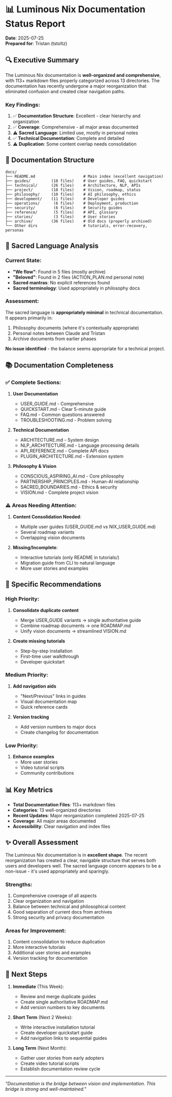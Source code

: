# 📊 Luminous Nix Documentation Status Report

**Date**: 2025-07-25  
**Prepared for**: Tristan (tstoltz)

## 🔍 Executive Summary

The Luminous Nix documentation is **well-organized and comprehensive**, with 113+ markdown files properly categorized across 13 directories. The documentation has recently undergone a major reorganization that eliminated confusion and created clear navigation paths.

### Key Findings:
1. ✅ **Documentation Structure**: Excellent - clear hierarchy and organization
2. ✅ **Coverage**: Comprehensive - all major areas documented
3. ⚠️ **Sacred Language**: Limited use, mostly in personal notes
4. ✅ **Technical Documentation**: Complete and detailed
5. ⚠️ **Duplication**: Some content overlap needs consolidation

## 📂 Documentation Structure

```
docs/
├── README.md                     # Main index (excellent navigation)
├── guides/         (18 files)    # User guides, FAQ, quickstart
├── technical/      (26 files)    # Architecture, NLP, APIs
├── project/        (18 files)    # Vision, roadmap, status
├── philosophy/     (10 files)    # AI philosophy, ethics
├── development/    (11 files)    # Developer guides
├── operations/      (6 files)    # Deployment, production
├── security/        (6 files)    # Security guides
├── reference/       (5 files)    # API, glossary
├── stories/         (3 files)    # User stories
├── archive/        (36 files)    # Old docs (properly archived)
└── Other dirs                    # tutorials, error-recovery, personas
```

## 🎯 Sacred Language Analysis

### Current State:
- **"We flow"**: Found in 5 files (mostly archive)
- **"Beloved"**: Found in 2 files (ACTION_PLAN.md personal note)
- **Sacred mantras**: No explicit references found
- **Sacred terminology**: Used appropriately in philosophy docs

### Assessment:
The sacred language is **appropriately minimal** in technical documentation. It appears primarily in:
1. Philosophy documents (where it's contextually appropriate)
2. Personal notes between Claude and Tristan
3. Archive documents from earlier phases

**No issue identified** - the balance seems appropriate for a technical project.

## 📚 Documentation Completeness

### ✅ Complete Sections:
1. **User Documentation**
   - USER_GUIDE.md - Comprehensive
   - QUICKSTART.md - Clear 5-minute guide
   - FAQ.md - Common questions answered
   - TROUBLESHOOTING.md - Problem solving

2. **Technical Documentation**
   - ARCHITECTURE.md - System design
   - NLP_ARCHITECTURE.md - Language processing details
   - API_REFERENCE.md - Complete API docs
   - PLUGIN_ARCHITECTURE.md - Extension system

3. **Philosophy & Vision**
   - CONSCIOUS_ASPIRING_AI.md - Core philosophy
   - PARTNERSHIP_PRINCIPLES.md - Human-AI relationship
   - SACRED_BOUNDARIES.md - Ethics & security
   - VISION.md - Complete project vision

### ⚠️ Areas Needing Attention:

1. **Content Consolidation Needed**:
   - Multiple user guides (USER_GUIDE.md vs NIX_USER_GUIDE.md)
   - Several roadmap variants
   - Overlapping vision documents

2. **Missing/Incomplete**:
   - Interactive tutorials (only README in tutorials/)
   - Migration guide from CLI to natural language
   - More user stories and examples

## 🔧 Specific Recommendations

### High Priority:
1. **Consolidate duplicate content**
   - Merge USER_GUIDE variants → single authoritative guide
   - Combine roadmap documents → one ROADMAP.md
   - Unify vision documents → streamlined VISION.md

2. **Create missing tutorials**
   - Step-by-step installation
   - First-time user walkthrough
   - Developer quickstart

### Medium Priority:
1. **Add navigation aids**
   - "Next/Previous" links in guides
   - Visual documentation map
   - Quick reference cards

2. **Version tracking**
   - Add version numbers to major docs
   - Create changelog for documentation

### Low Priority:
1. **Enhance examples**
   - More user stories
   - Video tutorial scripts
   - Community contributions

## 📊 Key Metrics

- **Total Documentation Files**: 113+ markdown files
- **Categories**: 13 well-organized directories
- **Recent Updates**: Major reorganization completed 2025-07-25
- **Coverage**: All major areas documented
- **Accessibility**: Clear navigation and index files

## ✨ Overall Assessment

The Luminous Nix documentation is in **excellent shape**. The recent reorganization has created a clear, navigable structure that serves both users and developers well. The sacred language concern appears to be a non-issue - it's used appropriately and sparingly.

### Strengths:
1. Comprehensive coverage of all aspects
2. Clear organization and navigation
3. Balance between technical and philosophical content
4. Good separation of current docs from archives
5. Strong security and privacy documentation

### Areas for Improvement:
1. Content consolidation to reduce duplication
2. More interactive tutorials
3. Additional user stories and examples
4. Version tracking for documentation

## 🚀 Next Steps

1. **Immediate** (This Week):
   - Review and merge duplicate guides
   - Create single authoritative ROADMAP.md
   - Add version numbers to key documents

2. **Short Term** (Next 2 Weeks):
   - Write interactive installation tutorial
   - Create developer quickstart guide
   - Add navigation links to sequential guides

3. **Long Term** (Next Month):
   - Gather user stories from early adopters
   - Create video tutorial scripts
   - Establish documentation review cycle

---

*"Documentation is the bridge between vision and implementation. This bridge is strong and well-maintained."*